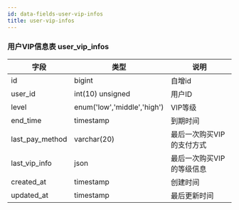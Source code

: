 ```yaml
---
id: data-fields-user-vip-infos
title: user-vip-infos
---
```


### 用户VIP信息表 user_vip_infos

| 字段 | 类型 | 说明 |
| ------ | ------ | ------ |
| id | bigint | 自增id |
| user_id | int(10) unsigned | 用户ID |
| level | enum('low','middle','high') | VIP等级 |
| end_time | timestamp | 到期时间 |
| last_pay_method | varchar(20) | 最后一次购买VIP的支付方式 |
| last_vip_info | json | 最后一次购买VIP的等级信息 |
| created_at | timestamp | 创建时间 |
| updated_at | timestamp | 最后更新时间 |